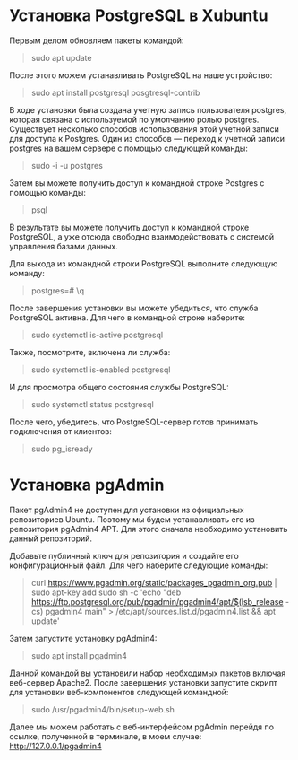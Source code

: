 # Установка PostgreSQL в Xubuntu

Первым делом обновляем пакеты командой:
> sudo apt update 

После этого можем устанавливать PostgreSQL на наше устройство:
> sudo apt install postgresql posgtresql-contrib

В ходе установки была создана учетную запись пользователя postgres, которая связана с используемой по умолчанию ролью postgres. Существует несколько способов использования этой учетной записи для доступа к Postgres. Один из способов — переход к учетной записи postgres на вашем сервере с помощью следующей команды:
> sudo -i -u postgres

Затем вы можете получить доступ к командной строке Postgres с помощью команды:
> psql

В результате вы можете получить доступ к командной строке PostgreSQL, а уже отсюда свободно взаимодействовать с системой управления базами данных.

Для выхода из командной строки PostgreSQL выполните следующую команду:
>postgres=# \q

После завершения установки вы можете убедиться, что служба PostgreSQL активна. Для чего в командной строке наберите:
>sudo systemctl is-active postgresql

Также, посмотрите, включена ли служба:
>sudo systemctl is-enabled postgresql

И для просмотра общего состояния службы PostgreSQL:
>sudo systemctl status postgresql

После чего, убедитесь, что PostgreSQL-сервер готов принимать подключения от клиентов:
>sudo pg_isready

# Установка pgAdmin

Пакет pgAdmin4 не доступен для установки из официальных репозиториев Ubuntu. Поэтому мы будем устанавливать его из репозитория pgAdmin4 APT. Для этого сначала необходимо установить данный репозиторий.

Добавьте публичный ключ для репозитория и создайте его конфигурационный файл. Для чего наберите следующие команды:
> curl https://www.pgadmin.org/static/packages_pgadmin_org.pub | sudo apt-key add
> sudo sh -c 'echo "deb https://ftp.postgresql.org/pub/pgadmin/pgadmin4/apt/$(lsb_release -cs) pgadmin4 main" > /etc/apt/sources.list.d/pgadmin4.list && apt update'

Затем запустите установку pgAdmin4:
>sudo apt install pgadmin4

Данной командой вы установили набор необходимых пакетов включая веб-сервер Apache2. После завершения установки запустите скрипт для установки веб-компонентов следующей командной:
>sudo /usr/pgadmin4/bin/setup-web.sh

Далее мы можем работать с веб-интерфейсом pgAdmin перейдя по ссылке, полученной в терминале, в моем случае: 
http://127.0.0.1/pgadmin4
